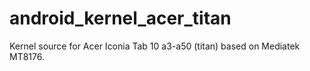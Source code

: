 # android_kernel_acer_titan
Kernel source for Acer Iconia Tab 10 a3-a50 (titan) based on Mediatek MT8176.
